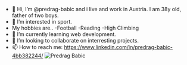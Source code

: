 - 👋 Hi, I’m @predrag-babic and i live and work in Austria. I am 38y old, father of two boys.
- 👀 I’m interested in sport.
- My hobbies are..
   -Football
   -Reading
   -High Climbing
- 🌱 I’m currently learning web development.
- 💞️ I’m looking to collaborate on interresting projects.
- 📫 How to reach me: https://www.linkedin.com/in/predrag-babic-4bb382244/
  ![Predrag Babic](./MicrosoftTeams-Tactix.png)


<!---
predrag-babic/predrag-babic is a ✨ special ✨ repository because its `README.md` (this file) appears on your GitHub profile.
You can click the Preview link to take a look at your changes.
--->
